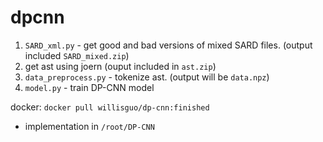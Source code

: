 # dpcnn

1. `SARD_xml.py` - get good and bad versions of mixed SARD files. (output included `SARD_mixed.zip`)
2. get ast using joern (ouput included in `ast.zip`) 
3. `data_preprocess.py` - tokenize ast. (output will be `data.npz`) 
4. `model.py` - train DP-CNN model

docker: `docker pull willisguo/dp-cnn:finished`
- implementation in `/root/DP-CNN`
